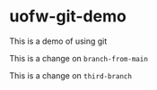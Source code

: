 # uofw-git-demo
This is a demo of using git



This is a change on `branch-from-main`


This is a change on `third-branch`
